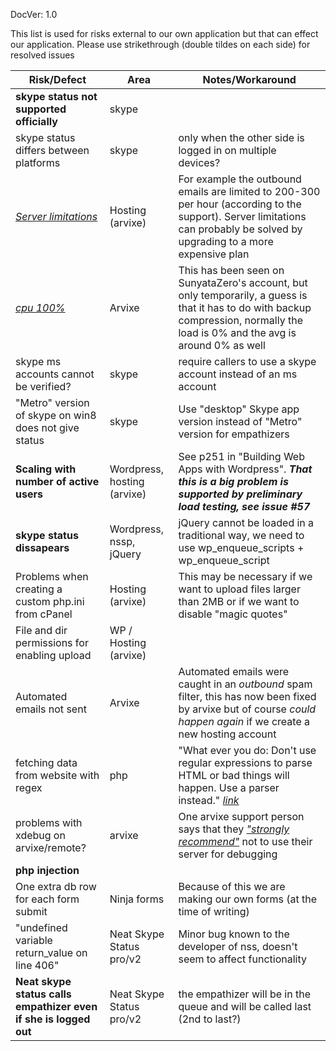 DocVer: 1.0


This list is used for risks external to our own application but that can effect our application. Please use strikethrough (double tildes on each side) for resolved issues

Risk/Defect | Area | Notes/Workaround
--- | --- | ---
**skype status not supported officially** | skype |
skype status differs between platforms | skype | only when the other side is logged in on multiple devices?
[*Server limitations*](https://support.arvixe.com/index.php?/Knowledgebase/Article/View/289/4/linux-hosting-resource-limits) | Hosting (arvixe) | For example the outbound emails are limited to 200-300 per hour (according to the support). Server limitations can probably be solved by upgrading to a more expensive plan
[*cpu 100%*](http://forum.arvixe.com/smf/clip-bucket-software/100-cpu-usage/) | Arvixe | This has been seen on SunyataZero's account, but only temporarily, a guess is that it has to do with backup compression, normally the load is 0% and the avg is around 0% as well
skype ms accounts cannot be verified? | skype | require callers to use a skype account instead of an ms account
"Metro" version of skype on win8 does not give status | skype | Use "desktop" Skype app version instead of "Metro" version for empathizers
**Scaling with number of active users** | Wordpress, hosting (arvixe) | See p251 in "Building Web Apps with Wordpress". ***That this is a big problem is supported by preliminary load testing, see issue #57***
**skype status dissapears** | Wordpress, nssp, jQuery | jQuery cannot be loaded in a traditional way, we need to use wp_enqueue_scripts + wp_enqueue_script
Problems when creating a custom php.ini from cPanel | Hosting (arvixe) | This may be necessary if we want to upload files larger than 2MB or if we want to disable "magic quotes"
File and dir permissions for enabling upload | WP / Hosting (arvixe) |
Automated emails not sent | Arvixe | Automated emails were caught in an *outbound* spam filter, this has now been fixed by arvixe but of course *could happen again* if we create a new hosting account
fetching data from website with regex | php | "What ever you do: Don't use regular expressions to parse HTML or bad things will happen. Use a parser instead." [*link*](http://stackoverflow.com/questions/2019892/extract-data-from-website-via-php)
problems with xdebug on arvixe/remote? | arvixe | One arvixe support person says that they [*"strongly recommend"*](http://forum.arvixe.com/smf/general/xdebug/) not to use their server for debugging
**php injection** | |
One extra db row for each form submit | Ninja forms | Because of this we are making our own forms (at the time of writing)
"undefined variable return_value on line 406" | Neat Skype Status pro/v2 | Minor bug known to the developer of nss, doesn't seem to affect functionality
**Neat skype status calls empathizer even if she is logged out** | Neat Skype Status pro/v2 | the empathizer will be in the queue and will be called last (2nd to last?)
